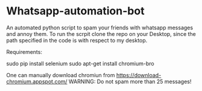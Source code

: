 # Whatsapp-automation-bot
An automated python script to spam your friends with whatsapp messages and annoy them. To run the scrpit clone the repo on your Desktop, since the path specified in the code is with respect to my desktop.

Requirements:

sudo pip install selenium
sudo apt-get install chromium-bro


One can manually download chromiun from https://download-chromium.appspot.com/ WARNING: Do not spam more than 25 messages!
